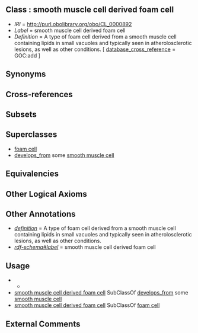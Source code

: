 
## Class : smooth muscle cell derived foam cell

 * *IRI* = http://purl.obolibrary.org/obo/CL_0000892
 * *Label* = smooth muscle cell derived foam cell
 * *Definition* = A type of foam cell derived from a smooth muscle cell containing lipids in small vacuoles and typically seen in atherolosclerotic lesions, as well as other conditions. [ [database_cross_reference](../../ef/oboInOwl#hasDbXref.md) = GOC:add ]

## Synonyms


## Cross-references


## Subsets


## Superclasses

 * [foam cell](../../CL/91/CL_0000891.md)
 * [develops_from](../../RO/02/RO_0002202.md) some [smooth muscle cell](../../CL/92/CL_0000192.md)

## Equivalencies


## Other Logical Axioms


## Other Annotations

 * *[definition](../../IAO/15/IAO_0000115.md)* = A type of foam cell derived from a smooth muscle cell containing lipids in small vacuoles and typically seen in atherolosclerotic lesions, as well as other conditions.
 * *[rdf-schema#label](../../el/rdf-schema#label.md)* = smooth muscle cell derived foam cell

## Usage

 * -
 * [smooth muscle cell derived foam cell](../../CL/92/CL_0000892.md) SubClassOf [develops_from](../../RO/02/RO_0002202.md) some [smooth muscle cell](../../CL/92/CL_0000192.md)
 * [smooth muscle cell derived foam cell](../../CL/92/CL_0000892.md) SubClassOf [foam cell](../../CL/91/CL_0000891.md)

## External Comments

